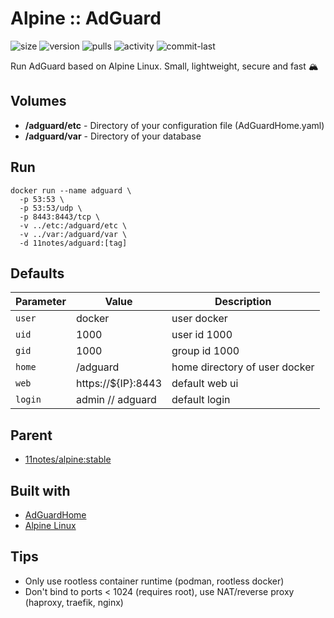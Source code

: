 # Alpine :: AdGuard
![size](https://img.shields.io/docker/image-size/11notes/adguard/0.107.38?color=0eb305) ![version](https://img.shields.io/docker/v/11notes/adguard?color=eb7a09) ![pulls](https://img.shields.io/docker/pulls/11notes/adguard?color=2b75d6) ![activity](https://img.shields.io/github/commit-activity/m/11notes/docker-adguard?color=c91cb8) ![commit-last](https://img.shields.io/github/last-commit/11notes/docker-adguard?color=c91cb8)

Run AdGuard based on Alpine Linux. Small, lightweight, secure and fast 🏔️

## Volumes
* **/adguard/etc** - Directory of your configuration file (AdGuardHome.yaml)
* **/adguard/var** - Directory of your database

## Run
```shell
docker run --name adguard \
  -p 53:53 \
  -p 53:53/udp \
  -p 8443:8443/tcp \
  -v ../etc:/adguard/etc \
  -v ../var:/adguard/var \
  -d 11notes/adguard:[tag]
```

## Defaults
| Parameter | Value | Description |
| --- | --- | --- |
| `user` | docker | user docker |
| `uid` | 1000 | user id 1000 |
| `gid` | 1000 | group id 1000 |
| `home` | /adguard | home directory of user docker |
| `web` | https://${IP}:8443 | default web ui |
| `login` | admin // adguard | default login |

## Parent
* [11notes/alpine:stable](https://github.com/11notes/docker-alpine)

## Built with
* [AdGuardHome](https://github.com/AdguardTeam/AdGuardHome)
* [Alpine Linux](https://alpinelinux.org)

## Tips
* Only use rootless container runtime (podman, rootless docker)
* Don't bind to ports < 1024 (requires root), use NAT/reverse proxy (haproxy, traefik, nginx)